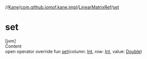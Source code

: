//[Kane](../../index.md)/[com.github.jomof.kane.impl](../index.md)/[LinearMatrixRef](index.md)/[set](set.md)



# set  
[jvm]  
Content  
open operator override fun [set](set.md)(column: [Int](https://kotlinlang.org/api/latest/jvm/stdlib/kotlin/-int/index.html), row: [Int](https://kotlinlang.org/api/latest/jvm/stdlib/kotlin/-int/index.html), value: [Double](https://kotlinlang.org/api/latest/jvm/stdlib/kotlin/-double/index.html))  



